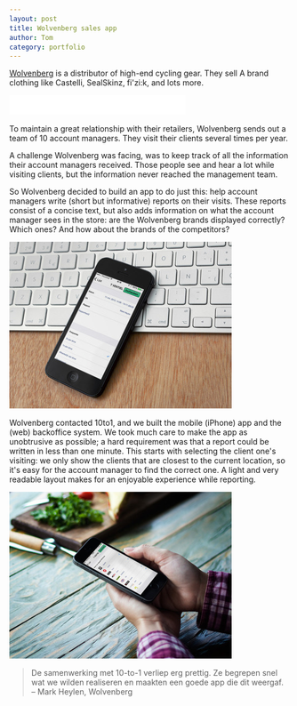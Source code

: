 ```yaml
---
layout: post
title: Wolvenberg sales app
author: Tom
category: portfolio
---
```

[Wolvenberg](http://www.wolvenberg.be) is a distributor of high-end cycling gear. They sell A brand clothing like Castelli, SealSkinz, fi'zi:k, and lots more.

[![Wolvenberg logo](/img/portfolio/wolvenberg/wolvenberg-logo.png)](http://www.wolvenberg.be)

To maintain a great relationship with their retailers, Wolvenberg sends out a team of 10 account managers. They visit their clients several times per year.

A challenge Wolvenberg was facing, was to keep track of all the information their account managers received. Those people see and hear a lot while visiting clients, but the information never reached the management team.

So Wolvenberg decided to build an app to do just this: help account managers write (short but informative) reports on their visits. These reports consist of a concise text, but also adds information on what the account manager sees in the store: are the Wolvenberg brands displayed correctly? Which ones? And how about the brands of the competitors?

![screenshot](/img/portfolio/wolvenberg/placeit-2.jpg)

Wolvenberg contacted 10to1, and we built the mobile (iPhone) app and the (web) backoffice system. We took much care to make the app as unobtrusive as possible; a hard requirement was that a report could be written in less than one minute. This starts with selecting the client one's visiting: we only show the clients that are closest to the current location, so it's easy for the account manager to find the correct one. A light and very readable layout makes for an enjoyable experience while reporting.

![screenshot](/img/portfolio/wolvenberg/placeit.jpg)


> De samenwerking met 10-to-1 verliep erg prettig. Ze begrepen snel wat we wilden realiseren en maakten een goede app die dit weergaf. – Mark Heylen, Wolvenberg
